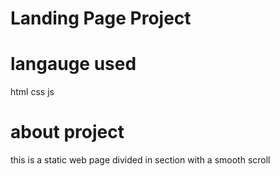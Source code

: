 # Landing Page Project

# langauge used
html css js

# about project
this is a static web page divided in section with a smooth scroll

